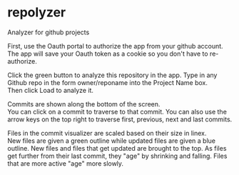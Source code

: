 # repolyzer
Analyzer for github projects

First, use the Oauth portal to authorize the app from your github account.
The app will save your Oauth token as a cookie so you don't have to re-authorize.

Click the green button to analyze this repository in the app.
Type in any Github repo in the form owner/reponame into the Project Name box.  
Then click Load to analyze it.

Commits are shown along the bottom of the screen.  
You can click on a commit to traverse to that commit.
You can also use the arrow keys on the top right to traverse first, previous, next and last commits.

Files in the commit visualizer are scaled based on their size in linex.  
New files are given a green outline while updated files are given a blue outline.
New files and files that get updated are brought to the top.
As files get further from their last commit, they "age" by shrinking and falling.
Files that are more active "age" more slowly.
